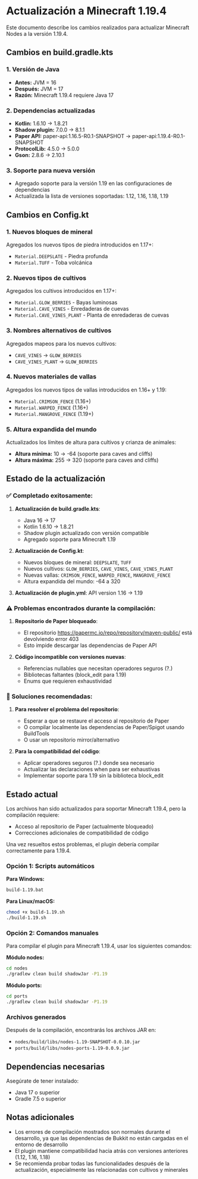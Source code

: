 # Actualización a Minecraft 1.19.4

Este documento describe los cambios realizados para actualizar Minecraft Nodes a la versión 1.19.4.

## Cambios en build.gradle.kts

### 1. Versión de Java
- **Antes:** JVM = 16
- **Después:** JVM = 17
- **Razón:** Minecraft 1.19.4 requiere Java 17

### 2. Dependencias actualizadas
- **Kotlin:** 1.6.10 → 1.8.21
- **Shadow plugin:** 7.0.0 → 8.1.1
- **Paper API:** paper-api:1.16.5-R0.1-SNAPSHOT → paper-api:1.19.4-R0.1-SNAPSHOT
- **ProtocolLib:** 4.5.0 → 5.0.0
- **Gson:** 2.8.6 → 2.10.1

### 3. Soporte para nueva versión
- Agregado soporte para la versión 1.19 en las configuraciones de dependencias
- Actualizada la lista de versiones soportadas: 1.12, 1.16, 1.18, 1.19

## Cambios en Config.kt

### 1. Nuevos bloques de mineral
Agregados los nuevos tipos de piedra introducidos en 1.17+:
- `Material.DEEPSLATE` - Piedra profunda
- `Material.TUFF` - Toba volcánica

### 2. Nuevos tipos de cultivos
Agregados los cultivos introducidos en 1.17+:
- `Material.GLOW_BERRIES` - Bayas luminosas
- `Material.CAVE_VINES` - Enredaderas de cuevas
- `Material.CAVE_VINES_PLANT` - Planta de enredaderas de cuevas

### 3. Nombres alternativos de cultivos
Agregados mapeos para los nuevos cultivos:
- `CAVE_VINES` → `GLOW_BERRIES`
- `CAVE_VINES_PLANT` → `GLOW_BERRIES`

### 4. Nuevos materiales de vallas
Agregados los nuevos tipos de vallas introducidos en 1.16+ y 1.19:
- `Material.CRIMSON_FENCE` (1.16+)
- `Material.WARPED_FENCE` (1.16+)
- `Material.MANGROVE_FENCE` (1.19+)

### 5. Altura expandida del mundo
Actualizados los límites de altura para cultivos y crianza de animales:
- **Altura mínima:** 10 → -64 (soporte para caves and cliffs)
- **Altura máxima:** 255 → 320 (soporte para caves and cliffs)

## Estado de la actualización

### ✅ Completado exitosamente:
1. **Actualización de build.gradle.kts**: 
   - Java 16 → 17
   - Kotlin 1.6.10 → 1.8.21  
   - Shadow plugin actualizado con versión compatible
   - Agregado soporte para Minecraft 1.19

2. **Actualización de Config.kt**:
   - Nuevos bloques de mineral: `DEEPSLATE`, `TUFF`
   - Nuevos cultivos: `GLOW_BERRIES`, `CAVE_VINES`, `CAVE_VINES_PLANT`
   - Nuevas vallas: `CRIMSON_FENCE`, `WARPED_FENCE`, `MANGROVE_FENCE`
   - Altura expandida del mundo: -64 a 320

3. **Actualización de plugin.yml**: API version 1.16 → 1.19

### ⚠️ Problemas encontrados durante la compilación:

1. **Repositorio de Paper bloqueado**: 
   - El repositorio https://papermc.io/repo/repository/maven-public/ está devolviendo error 403
   - Esto impide descargar las dependencias de Paper API

2. **Código incompatible con versiones nuevas**:
   - Referencias nullables que necesitan operadores seguros (?.)
   - Bibliotecas faltantes (block_edit para 1.19)
   - Enums que requieren exhaustividad

### 🔧 Soluciones recomendadas:

1. **Para resolver el problema del repositorio**:
   - Esperar a que se restaure el acceso al repositorio de Paper
   - O compilar localmente las dependencias de Paper/Spigot usando BuildTools
   - O usar un repositorio mirror/alternativo

2. **Para la compatibilidad del código**:
   - Aplicar operadores seguros (?.) donde sea necesario
   - Actualizar las declaraciones when para ser exhaustivas
   - Implementar soporte para 1.19 sin la biblioteca block_edit

## Estado actual

Los archivos han sido actualizados para soportar Minecraft 1.19.4, pero la compilación requiere:
- Acceso al repositorio de Paper (actualmente bloqueado)
- Correcciones adicionales de compatibilidad de código

Una vez resueltos estos problemas, el plugin debería compilar correctamente para 1.19.4.

### Opción 1: Scripts automáticos

**Para Windows:**
```cmd
build-1.19.bat
```

**Para Linux/macOS:**
```bash
chmod +x build-1.19.sh
./build-1.19.sh
```

### Opción 2: Comandos manuales

Para compilar el plugin para Minecraft 1.19.4, usar los siguientes comandos:

**Módulo nodes:**
```bash
cd nodes
./gradlew clean build shadowJar -P1.19
```

**Módulo ports:**
```bash
cd ports
./gradlew clean build shadowJar -P1.19
```

### Archivos generados

Después de la compilación, encontrarás los archivos JAR en:
- `nodes/build/libs/nodes-1.19-SNAPSHOT-0.0.10.jar`
- `ports/build/libs/nodes-ports-1.19-0.0.9.jar`

## Dependencias necesarias

Asegúrate de tener instalado:
- Java 17 o superior
- Gradle 7.5 o superior

## Notas adicionales

- Los errores de compilación mostrados son normales durante el desarrollo, ya que las dependencias de Bukkit no están cargadas en el entorno de desarrollo
- El plugin mantiene compatibilidad hacia atrás con versiones anteriores (1.12, 1.16, 1.18)
- Se recomienda probar todas las funcionalidades después de la actualización, especialmente las relacionadas con cultivos y minerales
